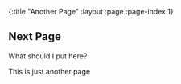 {:title "Another Page"
 :layout :page
 :page-index 1}

## Next Page

What should I put here?

This is just another page

